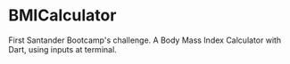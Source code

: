 # BMICalculator
First Santander Bootcamp's challenge. A Body Mass Index Calculator with Dart, using inputs at terminal.
